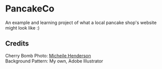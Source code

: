 # PancakeCo

An example and learning project of what a local pancake shop's website might look like :)

## Credits

Cherry Bomb Photo: [Micheile Henderson](https://unsplash.com/@micheile)<br>
Background Pattern: My own, Adobe Illustrator
